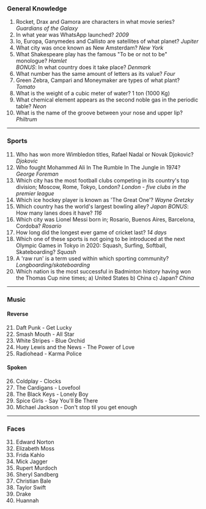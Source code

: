 ### General Knowledge
1. Rocket, Drax and Gamora are characters in what movie series? *Guardians of the Galaxy*
2. In what year was WhatsApp launched? *2009*
3. Io, Europa, Ganymedes and Callisto are satellites of what planet? *Jupiter*
4. What city was once known as New Amsterdam? *New York*
5. What Shakespeare play has the famous "To be or not to be" monologue? *Hamlet*      
      _BONUS_: In what country does it take place? *Denmark*
6. What number has the same amount of letters as its value? *Four*
7. Green Zebra, Campari and Moneymaker are types of what plant? *Tomato*
8. What is the weight of a cubic meter of water? 1 ton (1000 Kg)
9. What chemical element appears as the second noble gas in the periodic table? *Neon*
10. What is the name of the groove between your nose and upper lip? *Philtrum*
---
### Sports
11. Who has won more Wimbledon titles, Rafael Nadal or Novak Djokovic? *Djokovic*
12. Who fought Mohammed Ali In The Rumble In The Jungle in 1974? *George Foreman*
13. Which city has the most football clubs competing in its country's top division; Moscow, Rome, Tokyo, London? *London - five clubs in the premier league*
14. Which ice hockey player is known as 'The Great One'? *Wayne Gretzky*
15. Which country has the world's largest bowling alley? *Japan*
      _BONUS_: How many lanes does it have? *116*
16. Which city was Lionel Messi born in; Rosario, Buenos Aires, Barcelona, Cordoba? *Rosario*
17. How long did the longest ever game of cricket last? *14 days*
18. Which one of these sports is not going to be introduced at the next Olympic Games in Tokyo in 2020: Squash, Surfing, Softball, Skateboarding? *Squash*
19. A 'raw run' is a term used within which sporting community? *Longboarding/skateboarding*
20. Which nation is the most successful in Badminton history having won the Thomas Cup nine times; a) United States b) China c) Japan? *China*
---
### Music
#### Reverse
21. Daft Punk - Get Lucky
22. Smash Mouth - All Star
23. White Stripes - Blue Orchid
24. Huey Lewis and the News - The Power of Love
25. Radiohead - Karma Police
#### Spoken
26. Coldplay - Clocks
27. The Cardigans - Lovefool
28. The Black Keys - Lonely Boy
29. Spice Girls - Say You'll Be There
30. Michael Jackson - Don't stop til you get enough
---
### Faces
31. Edward Norton
32. Elizabeth Moss
33. Frida Kahlo
34. Mick Jagger
35. Rupert Murdoch
36. Sheryl Sandberg
37. Christian Bale
38. Taylor Swift
39. Drake
40. Huannah
